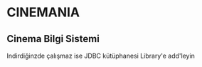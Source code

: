 # CINEMANIA
## Cinema Bilgi Sistemi


Indirdiğinzde çalışmaz ise JDBC kütüphanesi Library'e add'leyin
